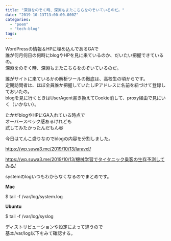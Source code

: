 ```yaml
---
title: "深淵をのぞく時、深淵もまたこちらをのぞいているのだ。"
date: "2019-10-13T13:00:00.000Z"
categories: 
  - "poem"
  - "tech-blog"
tags: 
---
```


WordPressの情報＆HPに埋め込んであるGAで  
誰が何月何日の何時にblogやHPを見に来ているのか、だいたい把握できているの。  
深淵をのぞく時、深淵もまたこちらをのぞいているのだ。

誰がサイトに来ているかの解析ツールの徹底は、高校生の頃からです。  
定期訪問者は、ほぼ全員誰か把握していたしIPアドレスに名前を紐づけて登録しておいたの。  
blogを見に行くときはUserAgent書き換えてCookie消して、proxy経由で見にいく（いかない）。

たかがblogやHPにGA入れている時点で  
オーバースペック感あるけれども  
試してみたかったんだもん😆

今日はてんこ盛りなのでblogの内容を分割しました。

https://wp.suwa3.me/2019/10/13/laravel/

https://wp.suwa3.me/2019/10/13/機械学習でタイタニック乗客の生存予測してみる/

  
systemのlogいつもわからなくなるのでまとめです。

  
**Mac**

$ tail -f /var/log/system.log

**Ubuntu**

$ tail -f /var/log/syslog

ディストリビューションや設定によって違うので  
基本/var/log以下をみて確認する。
